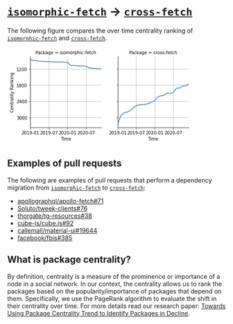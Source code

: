 # [`isomorphic-fetch`](https://www.npmjs.com/package/isomorphic-fetch) -> [`cross-fetch`](https://www.npmjs.com/package/cross-fetch)

The following figure compares the over time centrality ranking of [`isomorphic-fetch`](https://www.npmjs.com/package/isomorphic-fetch) and [`cross-fetch`](https://www.npmjs.com/package/cross-fetch).

![the centrality of isomorphic-fetch and cross-fetch](./figs/isomorphic-fetch_cross-fetch.png)

## Examples of pull requests

The following are examples of pull requests that perform a dependency migration from [`isomorphic-fetch`](https://www.npmjs.com/package/isomorphic-fetch) to [`cross-fetch`](https://www.npmjs.com/package/cross-fetch):

- [apollographql/apollo-fetch#71](https://github.com/apollographql/apollo-fetch/pull/71)
- [Soluto/tweek-clients#76](https://github.com/Soluto/tweek-clients/pull/76)
- [thorgate/tg-resources#38](https://github.com/thorgate/tg-resources/pull/38)
- [cube-js/cube.js#92](https://github.com/cube-js/cube.js/pull/92)
- [callemall/material-ui#19644](https://github.com/callemall/material-ui/pull/19644)
- [facebook/fbjs#385](https://github.com/facebook/fbjs/pull/385)

## What is package centrality?

By definition, centrality is a measure of the prominence or importance of a node in a social network.
In our context, the centrality allows us to rank the packages based on the popularity/importance of packages that depend on them.
Specifically, we use the PageRank algorithm to evaluate the shift in their centrality over time.
For more details read our research paper: [Towards Using Package Centrality Trend to Identify Packages in Decline](https://arxiv.org/abs/2107.10168).

